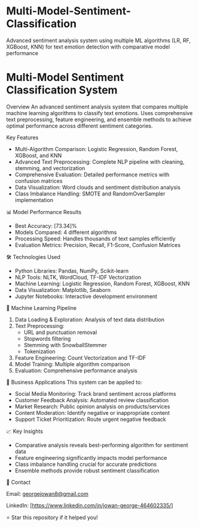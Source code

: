 # Multi-Model-Sentiment-Classification
Advanced sentiment analysis system using multiple ML algorithms (LR, RF, XGBoost, KNN) for text emotion detection with comparative model performance

# Multi-Model Sentiment Classification System

 Overview
An advanced sentiment analysis system that compares multiple machine learning algorithms to classify text emotions. Uses comprehensive text preprocessing, feature engineering, and ensemble methods to achieve optimal performance across different sentiment categories.

 Key Features
- Multi-Algorithm Comparison: Logistic Regression, Random Forest, XGBoost, and KNN
- Advanced Text Preprocessing: Complete NLP pipeline with cleaning, stemming, and vectorization
- Comprehensive Evaluation: Detailed performance metrics with confusion matrices
- Data Visualization: Word clouds and sentiment distribution analysis
- Class Imbalance Handling: SMOTE and RandomOverSampler implementation

📊 Model Performance Results
- Best Accuracy: [73.34]%
- Models Compared: 4 different algorithms
- Processing Speed: Handles thousands of text samples efficiently
- Evaluation Metrics: Precision, Recall, F1-Score, Confusion Matrices

🛠️ Technologies Used
- Python Libraries: Pandas, NumPy, Scikit-learn
- NLP Tools: NLTK, WordCloud, TF-IDF Vectorization
- Machine Learning: Logistic Regression, Random Forest, XGBoost, KNN
- Data Visualization: Matplotlib, Seaborn
- Jupyter Notebooks: Interactive development environment

🔄 Machine Learning Pipeline
1. Data Loading & Exploration: Analysis of text data distribution
2. Text Preprocessing: 
   - URL and punctuation removal
   - Stopwords filtering
   - Stemming with SnowballStemmer
   - Tokenization
3. Feature Engineering: Count Vectorization and TF-IDF
4. Model Training: Multiple algorithm comparison
5. Evaluation: Comprehensive performance analysis

💼 Business Applications
This system can be applied to:
- Social Media Monitoring: Track brand sentiment across platforms
- Customer Feedback Analysis: Automated review classification
- Market Research: Public opinion analysis on products/services
- Content Moderation: Identify negative or inappropriate content
- Support Ticket Prioritization: Route urgent negative feedback

📈 Key Insights
- Comparative analysis reveals best-performing algorithm for sentiment data
- Feature engineering significantly impacts model performance
- Class imbalance handling crucial for accurate predictions
- Ensemble methods provide robust sentiment classification

📧 Contact

Email: georgejowan8@gmail.com

LinkedIn: [https://www.linkedin.com/in/jowan-george-464602335/]


⭐ Star this repository if it helped you!

